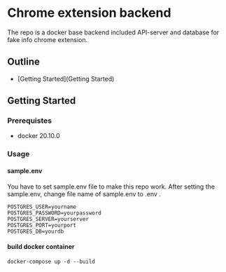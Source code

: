 # Chrome extension backend
The repo is a docker base backend included API-server and database for fake info chrome extension.
## Outline
*  [Getting Started](Getting Started)
## Getting Started
### Prerequistes
* docker 20.10.0

### Usage
#### sample.env
You have to set sample.env file to make this repo work. After setting the sample.env, change file name of sample.env to .env .
```
POSTGRES_USER=yourname
POSTGRES_PASSWORD=yourpassword
POSTGRES_SERVER=yourserver
POSTGRES_PORT=yourport
POSTGRES_DB=yourdb
```


#### build docker container
```
docker-compose up -d --build
```
